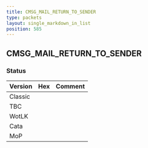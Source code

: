 ```yaml
---
title: CMSG_MAIL_RETURN_TO_SENDER
type: packets
layout: single_markdown_in_list
position: 585
---
```


## CMSG_MAIL_RETURN_TO_SENDER

### Status

Version | Hex | Comment
---------- | ---------- | ---------- 
Classic |  |  
TBC |  |  
WotLK |  |  
Cata |  |  
MoP |  |  